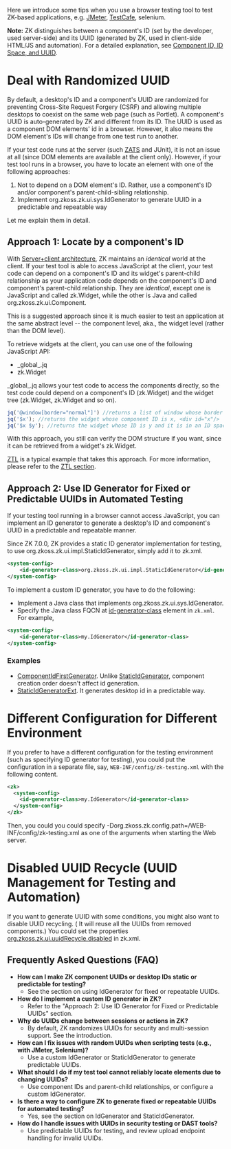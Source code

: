 Here we introduce some tips when you use a browser testing tool to test
ZK-based applications, e.g. [JMeter](https://jmeter.apache.org/),
[TestCafe](https://testcafe.io/), selenium.

**Note:** ZK distinguishes between a component's ID (set by the developer, used server-side) and its UUID (generated by ZK, used in client-side HTML/JS and automation).
For a detailed explanation, see [Component ID, ID Space, and UUID](../ui_composing/id_space.md).

# Deal with Randomized UUID

By default, a desktop's ID and a component's UUID are randomized for
preventing Cross-Site Request Forgery (CSRF) and allowing multiple
desktops to coexist on the same web page (such as Portlet). A
component's UUID is auto-generated by ZK and different from its ID. The
UUID is used as a component DOM elements' id in a browser. However, it
also means the DOM element's IDs will change from one test run to
another.

If your test code runs at the server (such
[ZATS]({{site.baseurl}}/zk_dev_ref/testing/zats) and JUnit), it
is not an issue at all (since DOM elements are available at the client
only). However, if your test tool runs in a browser, you have to locate
an element with one of the following approaches:

1.  Not to depend on a DOM element's ID. Rather, use a component's ID
    and/or component's parent-child-sibling relationship.
2.  Implement
    <javadoc type="interface">org.zkoss.zk.ui.sys.IdGenerator</javadoc>
    to generate UUID in a predictable and repeatable way

Let me explain them in detail.

## Approach 1: Locate by a component's ID

With [Server+client
architecture]({{site.baseurl}}/zk_dev_ref/overture/architecture_overview),
ZK maintains an *identical* world at the client. If your test tool is
able to access JavaScript at the client, your test code can depend on a
component's ID and its widget's parent-child relationship as your
application code depends on the component's ID and component's
parent-child relationship. They are *identical*, except one is
JavaScript and called <javadoc directory="jsdoc">zk.Widget</javadoc>,
while the other is Java and called
<javadoc type="interface">org.zkoss.zk.ui.Component</javadoc>.

This is a suggested approach since it is much easier to test an
application at the same abstract level -- the component level, aka., the
widget level (rather than the DOM level).

To retrieve widgets at the client, you can use one of the following
JavaScript API:

- <javadoc directory="jsdoc">\_global\_.jq</javadoc>
- <javadoc directory="jsdoc" method="$(zk.Object, _global_.Map)">zk.Widget</javadoc>

<javadoc directory="jsdoc">\_global\_.jq</javadoc> allows your test code
to access the components directly, so the test code could depend on a
component's ID
(<javadoc directory="jsdoc" method="id">zk.Widget</javadoc>) and the
widget tree
(<javadoc directory="jsdoc" method="firstChild">zk.Widget</javadoc>,
<javadoc directory="jsdoc" method="nextSibling">zk.Widget</javadoc> and
so on).

```javascript
jq('@window[border="normal"]') //returns a list of window whose border is normal
jq('$x'); //returns the widget whose component ID is x, <div id="x"/>
jq('$x $y'); //returns the widget whose ID is y and it is in an ID space owned by x
```

With this approach, you still can verify the DOM structure if you want,
since it can be retrieved from a widget's
<javadoc directory="jsdoc" method="$n()">zk.Widget</javadoc>.

[ZTL](http://code.google.com/p/zk-ztl/) is a typical example that takes
this approach. For more information, please refer to the [ZTL
section]({{site.baseurl}}/zk_dev_ref/testing/ztl).

## Approach 2: Use ID Generator for Fixed or Predictable UUIDs in Automated Testing

If your testing tool running in a browser cannot access JavaScript, you
can implement an ID generator to generate a desktop's ID and component's
UUID in a predictable and repeatable manner.

Since ZK 7.0.0, ZK provides a static ID generator implementation for
testing, to use
<javadoc type="class">org.zkoss.zk.ui.impl.StaticIdGenerator</javadoc>,
simply add it to zk.xml.

```xml
<system-config>
    <id-generator-class>org.zkoss.zk.ui.impl.StaticIdGenerator</id-generator-class>
</system-config>
```

To implement a custom ID generator, you have to do the following:

- Implement a Java class that implements
  <javadoc type="interface">org.zkoss.zk.ui.sys.IdGenerator</javadoc>.
- Specify the Java class FQCN at
  [id-generator-class]({{site.baseurl}}/zk_config_ref/the_system-config_element)
  element in `zk.xml`. For example,

```xml
<system-config>
    <id-generator-class>my.IdGenerator</id-generator-class>
</system-config>
```

### Examples

- [ComponentIdFirstGenerator](https://github.com/zkoss/zkbooks/blob/master/developersreference/developersreference/src/main/java/org/zkoss/reference/developer/testing/ComponentIdFirstGenerator.java).
  Unlike
  [StaticIdGenerator](https://www.zkoss.org/javadoc/latest/zk/org/zkoss/zk/ui/impl/StaticIdGenerator.html),
  component creation order doesn't affect id generation.
- [StaticIdGeneratorExt](https://github.com/zkoss/zkbooks/blob/master/developersreference/developersreference/src/main/java/org/zkoss/reference/developer/testing/StaticIdGeneratorExt.java).
  It generates desktop id in a predictable way.

# Different Configuration for Different Environment

If you prefer to have a different configuration for the testing
environment (such as specifying ID generator for testing), you could put
the configuration in a separate file, say,
`WEB-INF/config/zk-testing.xml` with the following content.

```xml
<zk>
  <system-config>
    <id-generator-class>my.IdGenerator</id-generator-class>
  </system-config>
</zk>
```

Then, you could you could specify
-Dorg.zkoss.zk.config.path=/WEB-INF/config/zk-testing.xml as one of the
arguments when starting the Web server.

# Disabled UUID Recycle (UUID Management for Testing and Automation)

If you want to generate UUID with some conditions, you might also want
to disable UUID recycling. ( It will reuse all the UUIDs from removed
components.) You could set the properties
[org.zkoss.zk.ui.uuidRecycle.disabled]({{site.baseurl}}/zk_config_ref/the_library_properties/org.zkoss.zk.ui.uuidrecycle.disabled)
in zk.xml.

<!--
Keywords: ZK UUID, IdGenerator, StaticIdGenerator, fixed UUID, predictable ID, test automation, JMeter, Selenium, scripting, random UUID, desktop ID, component ID, upload URL, 200 OK, security, Postman, automation, scripting, test tools, Desktop ID, component ID, random UUID, fixed UUID, repeatable UUID, IdGenerator, StaticIdGenerator, custom IdGenerator
-->

## Frequently Asked Questions (FAQ)

- **How can I make ZK component UUIDs or desktop IDs static or predictable for testing?**
  - See the section on using IdGenerator for fixed or repeatable UUIDs.
- **How do I implement a custom ID generator in ZK?**
  - Refer to the "Approach 2: Use ID Generator for Fixed or Predictable UUIDs" section.
- **Why do UUIDs change between sessions or actions in ZK?**
  - By default, ZK randomizes UUIDs for security and multi-session support. See the introduction.
- **How can I fix issues with random UUIDs when scripting tests (e.g., with JMeter, Selenium)?**
  - Use a custom IdGenerator or StaticIdGenerator to generate predictable UUIDs.
- **What should I do if my test tool cannot reliably locate elements due to changing UUIDs?**
  - Use component IDs and parent-child relationships, or configure a custom IdGenerator.
- **Is there a way to configure ZK to generate fixed or repeatable UUIDs for automated testing?**
  - Yes, see the section on IdGenerator and StaticIdGenerator.
- **How do I handle issues with UUIDs in security testing or DAST tools?**
  - Use predictable UUIDs for testing, and review upload endpoint handling for invalid UUIDs.

